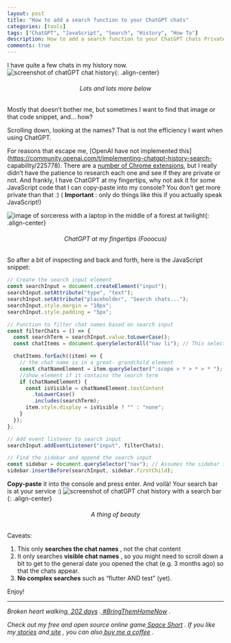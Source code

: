 ```yaml
---
layout: post
title: "How to add a search function to your ChatGPT chats"
categories: [tools]
tags: ["ChatGPT", "JavaScript", "Search", "History", "How To"]
description: How to add a search function to your ChatGPT chats Private and easy
comments: true
---
```


I have quite a few chats in my history now.
![screenshot of chatGPT chat history](/assets/images/2024-04-26-how-to-add-a-search-function-to-your-chatgpt-chats/chatgpt-chats.png){: .align-center}

<h6 style="text-align: center;">Lots and lots more below</h6>

Mostly that doesn’t bother me, but sometimes I want to find that image or that
code snippet, and… how?

<!--more-->

Scrolling down, looking at the names? That is not the efficiency I want when
using ChatGPT.

For reasons that escape me, [OpenAI have not implemented
this](https://community.openai.com/t/implementing-chatgpt-history-search-
capability/225778). There are a [number of Chrome
extensions](https://chromewebstore.google.com/search/chatgpt%20search%20history),
but I really didn’t have the patience to research each one and see if they are
private or not. And frankly, I have ChatGPT at my fingertips, why not ask it
for some JavaScript code that I can copy-paste into my console? You don’t get
more private than that :) ( **Important** : only do things like this if you
actually speak JavaScript!)

![image of sorceress with a laptop in the middle of a forest at twilight](/assets/images/2024-04-26-how-to-add-a-search-function-to-your-chatgpt-chats/2024-04-25_18-58-55_9650.png){: .align-center}

<h6 style="text-align: center;">ChatGPT at my fingertips (Fooocus)</h6>

So after a bit of inspecting and back and forth, here is the JavaScript
snippet:

```javascript
// Create the search input element
const searchInput = document.createElement("input");
searchInput.setAttribute("type", "text");
searchInput.setAttribute("placeholder", "Search chats...");
searchInput.style.margin = "10px";
searchInput.style.padding = "5px";

// Function to filter chat names based on search input
const filterChats = () => {
  const searchTerm = searchInput.value.toLowerCase();
  const chatItems = document.querySelectorAll("nav li"); // This selector targets <li> elements within the <nav>

  chatItems.forEach((item) => {
    // the chat name is in a great- grandchild element
    const chatNameElement = item.querySelector(":scope > * > * > * ");
    //show element if it contains the search term
    if (chatNameElement) {
      const isVisible = chatNameElement.textContent
        .toLowerCase()
        .includes(searchTerm);
      item.style.display = isVisible ? "" : "none";
    }
  });
};

// Add event listener to search input
searchInput.addEventListener("input", filterChats);

// Find the sidebar and append the search input
const sidebar = document.querySelector("nav"); // Assumes the sidebar is the <nav> element
sidebar.insertBefore(searchInput, sidebar.firstChild);
```

**Copy-paste** it into the console and press enter. And voilà! Your search
bar is at your service :)
![screenshot of chatGPT chat history with a search bar](/assets/images/2024-04-26-how-to-add-a-search-function-to-your-chatgpt-chats/chatgpt-search-big-featured.png){: .align-center}

<h6 style="text-align: center;">A thing of beauty</h6>

Caveats:

1. This only **searches the chat names** , not the chat content
2. It only searches **visible chat names** , so you might need to scroll down a bit to get to the general date you opened the chat (e.g. 3 months ago) so that the chats appear.
3. **No complex searches** such as “flutter AND test” (yet).

Enjoy!

<hr>

_Broken heart walking,_[ _202 days_](https://www.facebook.com/bringhomenow/)
_._[ _#BringThemHomeNow_](https://www.bringthemhome-diy.com/) _._

_Check out my free and open source online game_[ _Space
Short_](https://danielle-honig.com/space-short) _. If you like my_[
_stories_](/) _and_[ _site_](https://danielle-honig.com/) _, you can also_[
_buy me a coffee_](https://www.buymeacoffee.com/369wkrttu6) _._

